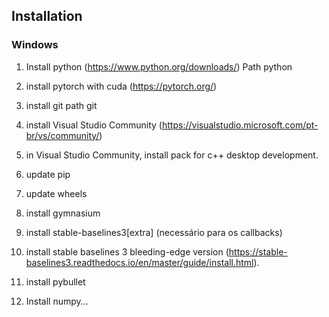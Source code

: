 ## Installation
### Windows

1. Install python (https://www.python.org/downloads/)
Path python

2. install pytorch with cuda (https://pytorch.org/)

3. install git
path git


4. install Visual Studio Community (https://visualstudio.microsoft.com/pt-br/vs/community/)
5. in Visual Studio Community, install pack for c++ desktop development.

6. update pip
7. update wheels

8. install gymnasium
9. install stable-baselines3[extra] (necessário para os callbacks)
10. install stable baselines 3 bleeding-edge version (https://stable-baselines3.readthedocs.io/en/master/guide/install.html).

11. install pybullet
12. Install numpy…
